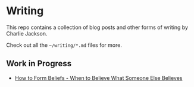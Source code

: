 # Writing

This repo contains a collection of blog posts and other forms of writing by Charlie Jackson.

Check out all the `~/writing/*.md` files for more.

## Work in Progress

- [How to Form Beliefs - When to Believe What Someone Else Believes](writing/forming-beliefs.md)
